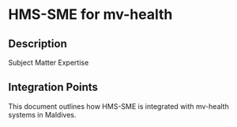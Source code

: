 # HMS-SME for mv-health

## Description

Subject Matter Expertise

## Integration Points

This document outlines how HMS-SME is integrated with mv-health systems in Maldives.
